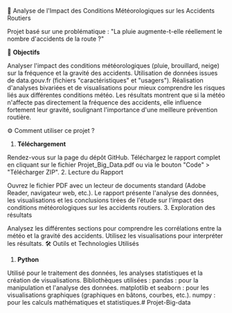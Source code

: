 🚗 Analyse de l'Impact des Conditions Météorologiques sur les Accidents Routiers

Projet basé sur une problématique : "La pluie augmente-t-elle réellement le nombre d'accidents de la route ?"

🎯 **Objectifs**

Analyser l'impact des conditions météorologiques (pluie, brouillard, neige) sur la fréquence et la gravité des accidents.
Utilisation de données issues de data.gouv.fr (fichiers "caractéristiques" et "usagers").
Réalisation d'analyses bivariées et de visualisations pour mieux comprendre les risques liés aux différentes conditions météo.
Les résultats montrent que si la météo n'affecte pas directement la fréquence des accidents, elle influence fortement leur gravité, soulignant l'importance d'une meilleure prévention routière.

⚙️ Comment utiliser ce projet ?

1. **Téléchargement**

Rendez-vous sur la page du dépôt GitHub.
Téléchargez le rapport complet en cliquant sur le fichier Projet_Big_Data.pdf ou via le bouton "Code" > "Télécharger ZIP".
2. Lecture du Rapport

Ouvrez le fichier PDF avec un lecteur de documents standard (Adobe Reader, navigateur web, etc.).
Le rapport présente l'analyse des données, les visualisations et les conclusions tirées de l'étude sur l'impact des conditions météorologiques sur les accidents routiers.
3. Exploration des résultats

Analysez les différentes sections pour comprendre les corrélations entre la météo et la gravité des accidents.
Utilisez les visualisations pour interpréter les résultats.
🛠️ Outils et Technologies Utilisés

1. **Python**

Utilisé pour le traitement des données, les analyses statistiques et la création de visualisations.
Bibliothèques utilisées :
pandas : pour la manipulation et l'analyse des données.
matplotlib et seaborn : pour les visualisations graphiques (graphiques en bâtons, courbes, etc.).
numpy : pour les calculs mathématiques et statistiques.# Projet-Big-data
